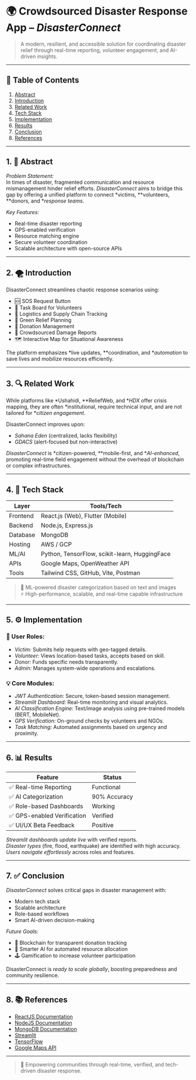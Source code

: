 # 🌍 Crowdsourced Disaster Response App – *DisasterConnect*

> A modern, resilient, and accessible solution for coordinating disaster relief through real-time reporting, volunteer engagement, and AI-driven insights.

---

## 📌 Table of Contents
1. [Abstract](#1-abstract)
2. [Introduction](#2-introduction)
3. [Related Work](#3-related-work)
4. [Tech Stack](#4-tech-stack)
5. [Implementation](#5-implementation)
6. [Results](#6-results)
7. [Conclusion](#7-conclusion)
8. [References](#8-references)

---

## 1. 🧠 Abstract
*Problem Statement:*  
In times of disaster, fragmented communication and resource mismanagement hinder relief efforts. *DisasterConnect* aims to bridge this gap by offering a unified platform to connect *victims, **volunteers, **donors, and **response teams*.

*Key Features:*
- Real-time disaster reporting
- GPS-enabled verification
- Resource matching engine
- Secure volunteer coordination
- Scalable architecture with open-source APIs

---

## 2. 🌪 Introduction
DisasterConnect streamlines chaotic response scenarios using:
- 🆘 SOS Request Button  
- 📝 Task Board for Volunteers  
- 🚚 Logistics and Supply Chain Tracking  
- 🌿 Green Relief Planning  
- 💸 Donation Management  
- 📸 Crowdsourced Damage Reports  
- 🗺 Interactive Map for Situational Awareness  

The platform emphasizes *live updates, **coordination, and **automation* to save lives and mobilize resources efficiently.

---

## 3. 🔍 Related Work
While platforms like *Ushahidi, **ReliefWeb, and **HDX* offer crisis mapping, they are often *institutional, require technical input, and are not tailored for **citizen engagement*.

DisasterConnect improves upon:
- *Sahana Eden* (centralized, lacks flexibility)
- *GDACS* (alert-focused but non-interactive)

*DisasterConnect* is *citizen-powered, **mobile-first, and **AI-enhanced*, promoting real-time field engagement without the overhead of blockchain or complex infrastructures.

---

## 4. 🧰 Tech Stack

| Layer        | Tools/Tech |
|--------------|------------|
| Frontend     | React.js (Web), Flutter (Mobile) |
| Backend      | Node.js, Express.js |
| Database     | MongoDB |
| Hosting      | AWS / GCP |
| ML/AI        | Python, TensorFlow, scikit-learn, HuggingFace |
| APIs         | Google Maps, OpenWeather API |
| Tools        | Tailwind CSS, GitHub, Vite, Postman |

> 🧠 ML-powered disaster categorization based on text and images  
> ⚡ High-performance, scalable, and real-time capable infrastructure

---

## 5. ⚙ Implementation

### 👥 User Roles:
- *Victim:* Submits help requests with geo-tagged details.
- *Volunteer:* Views location-based tasks, accepts based on skill.
- *Donor:* Funds specific needs transparently.
- *Admin:* Manages system-wide operations and escalations.

### 💡 Core Modules:
- *JWT Authentication:* Secure, token-based session management.
- *Streamlit Dashboard:* Real-time monitoring and visual analytics.
- *AI Classification Engine:* Text/image analysis using pre-trained models (BERT, MobileNet).
- *GPS Verification:* On-ground checks by volunteers and NGOs.
- *Task Matching:* Automated assignments based on urgency and proximity.

---

## 6. 📊 Results

| Feature                     | Status         |
|----------------------------|----------------|
| ✅ Real-time Reporting      | Functional     |
| ✅ AI Categorization        | 90% Accuracy   |
| ✅ Role-based Dashboards    | Working        |
| ✅ GPS-enabled Verification | Verified       |
| ✅ UI/UX Beta Feedback      | Positive       |

*Streamlit dashboards update live* with verified reports.  
*Disaster types* (fire, flood, earthquake) are identified with high accuracy.  
*Users navigate effortlessly* across roles and features.

---

## 7. ✅ Conclusion
*DisasterConnect* solves critical gaps in disaster management with:
- Modern tech stack  
- Scalable architecture  
- Role-based workflows  
- Smart AI-driven decision-making  

*Future Goals:*
- 🔗 Blockchain for transparent donation tracking  
- 🧠 Smarter AI for automated resource allocation  
- 🕹 Gamification to increase volunteer participation  

DisasterConnect is *ready to scale globally*, boosting preparedness and community resilience.

---

## 8. 📚 References

- [ReactJS Documentation](https://reactjs.org)
- [NodeJS Documentation](https://nodejs.org)
- [MongoDB Documentation](https://www.mongodb.com)
- [Streamlit](https://streamlit.io/)
- [TensorFlow](https://www.tensorflow.org/)
- [Google Maps API](https://developers.google.com/maps)

---

> 🚀 Empowering communities through real-time, verified, and tech-driven disaster response.
